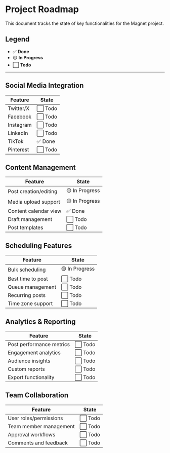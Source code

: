 # Project Roadmap

This document tracks the state of key functionalities for the Magnet project.

## Legend
- ✅ **Done**
- 🟡 **In Progress**
- ⬜ **Todo**

---

## Social Media Integration
| Feature         | State      |
|-----------------|------------|
| Twitter/X       | ⬜ Todo     |
| Facebook        | ⬜ Todo     |
| Instagram       | ⬜ Todo     |
| LinkedIn        | ⬜ Todo     |
| TikTok          | ✅ Done     |
| Pinterest       | ⬜ Todo     |

## Content Management
| Feature                | State      |
|------------------------|------------|
| Post creation/editing  | 🟡 In Progress |
| Media upload support   | 🟡 In Progress |
| Content calendar view  | ✅ Done     |
| Draft management       | ⬜ Todo     |
| Post templates         | ⬜ Todo     |

## Scheduling Features
| Feature                  | State      |
|--------------------------|------------|
| Bulk scheduling          | 🟡 In Progress |
| Best time to post        | ⬜ Todo     |
| Queue management         | ⬜ Todo     |
| Recurring posts          | ⬜ Todo     |
| Time zone support        | ⬜ Todo     |

## Analytics & Reporting
| Feature                  | State      |
|--------------------------|------------|
| Post performance metrics | ⬜ Todo     |
| Engagement analytics     | ⬜ Todo     |
| Audience insights        | ⬜ Todo     |
| Custom reports           | ⬜ Todo     |
| Export functionality     | ⬜ Todo     |

## Team Collaboration
| Feature                  | State      |
|--------------------------|------------|
| User roles/permissions   | ⬜ Todo     |
| Team member management   | ⬜ Todo     |
| Approval workflows       | ⬜ Todo     |
| Comments and feedback    | ⬜ Todo     | 